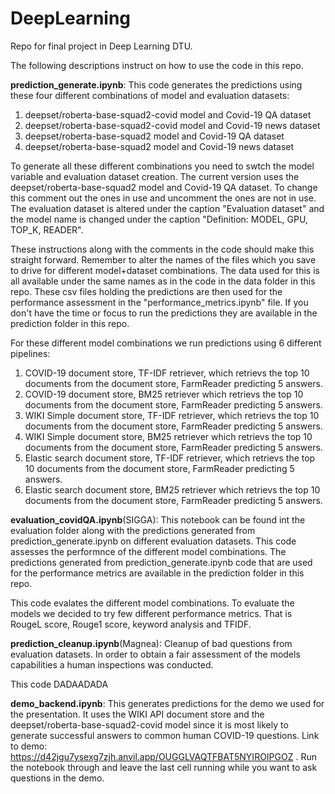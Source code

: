 # DeepLearning
Repo for final project in Deep Learning DTU. 

The following descriptions instruct on how to use the code in this repo.

**prediction_generate.ipynb**: This code generates the predictions using these four different combinations of model and evaluation datasets:

1. deepset/roberta-base-squad2-covid model and Covid-19 QA dataset
2. deepset/roberta-base-squad2-covid model and Covid-19 news dataset
3. deepset/roberta-base-squad2 model and Covid-19 QA dataset
4. deepset/roberta-base-squad2 model and Covid-19 news dataset
                           
To generate all these different combinations you need to swtch the model variable and evaluation dataset creation. The current version uses the deepset/roberta-base-squad2 model and Covid-19 QA dataset. To change this comment out the ones in use and uncomment the ones are not in use. The evaluation dataset is altered under the caption "Evaluation dataset" and the model name is changed under the caption "Definition: MODEL, GPU, TOP_K, READER". 

These instructions along with the comments in the code should make this straight forward. Remember to alter the names of the files which you save to drive for different model+dataset combinations. The data used for this is all available under the same names as in the code in the data folder in this repo. These csv files holding the predictions are then used for the performance assessment in the "performance_metrics.ipynb" file. If you don't have the time or focus to run the predictions they are available in the prediction folder in this repo.

For these different model combinations we run predictions using 6 different pipelines:
1. COVID-19 document store, TF-IDF retriever, which retrievs the top 10 documents from the document store, FarmReader predicting 5 answers.
2. COVID-19 document store, BM25 retriever which retrievs the top 10 documents from the document store, FarmReader predicting 5 answers.
3. WIKI Simple document store, TF-IDF retriever, which retrievs the top 10 documents from the document store, FarmReader predicting 5 answers.
4. WIKI Simple document store, BM25 retriever which retrievs the top 10 documents from the document store, FarmReader predicting 5 answers.
5. Elastic search document store, TF-IDF retriever, which retrievs the top 10 documents from the document store, FarmReader predicting 5 answers.
6. Elastic search document store, BM25 retriever which retrievs the top 10 documents from the document store, FarmReader predicting 5 answers.

**evaluation_covidQA.ipynb**(SIGGA): This notebook can be found int the evaluation folder along with the predictions generated from prediction_generate.ipynb on different evaluation datasets. This code assesses the performnce of the different model combinations. The predictions generated from prediction_generate.ipynb code that are used for the performance metrics are available in the prediction folder in this repo.

This code evalates the different model combinations. To evaluate the models we decided to try few different performance metrics. That is RougeL score, Rouge1 score, keyword analysis and TFIDF.

**prediction_cleanup.ipynb**(Magnea): Cleanup of bad questions from evaluation datasets. In order to obtain a fair assessment of the models capabilities a human inspections was conducted. 

This code DADAADADA
                           
**demo_backend.ipynb**: This generates predictions for the demo we used for the presentation. It uses the WIKI API document store and the deepset/roberta-base-squad2-covid model since it is most likely to generate successful answers to common human COVID-19 questions. Link to demo: https://d42jgu7ysexg7zjh.anvil.app/OUGGLVAQTFBAT5NYIROIPGOZ . Run the notebook through and leave the last cell running while you want to ask questions in the demo.

                    
